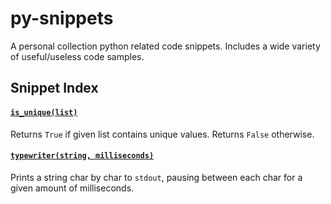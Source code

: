 # py-snippets
A personal collection python related code snippets. Includes a wide variety of useful/useless code samples.

## Snippet Index

#### [`is_unique(list)`](https://github.com/IreTheKID/py-snippets/blob/main/snippets/is_unique.py)
Returns `True` if given list contains unique values. Returns `False` otherwise.

#### [`typewriter(string, milliseconds)`](https://github.com/IreTheKID/py-snippets/blob/main/snippets/typewriter.py)
Prints a string char by char to `stdout`, pausing between each char for a given amount of milliseconds.
